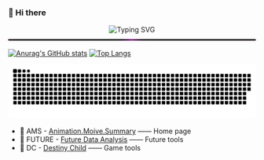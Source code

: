 ### 👋 Hi there
<div align="center">
  
![Typing SVG](https://readme-typing-svg.herokuapp.com?font=Handlee&center=true&vCenter=true&width=600&height=40&lines=If+everyone+is+not+special%2C+Maybe+you+can+be+what+you+want+to+be.)
<img src="./images/line.gif" width="100%"  height="3">  
  
</div> 


[![Anurag's GitHub stats](https://github-readme-stats.vercel.app/api?username=Mobbbb&hide_title=false&show_icons=true&include_all_commits=true&line_height=24&hide=stars)](https://github.com/Mobbbb)
[![Top Langs](https://github-readme-stats.vercel.app/api/top-langs/?username=Mobbbb&layout=compact&line_height=22)](https://github.com/Mobbbb)


![snake](./images/github-contribution-grid-snake.svg)


- 🚩 AMS - [Animation.Moive.Summary](https://www.mobbbb.top/?from=git) —— Home page
- 🚩 FUTURE - [Future Data Analysis](https://www.mobbbb.top/future/?from=git) —— Future tools
- 🚩 DC - [Destiny Child](https://www.mobbbb.top/dc/) —— Game tools
